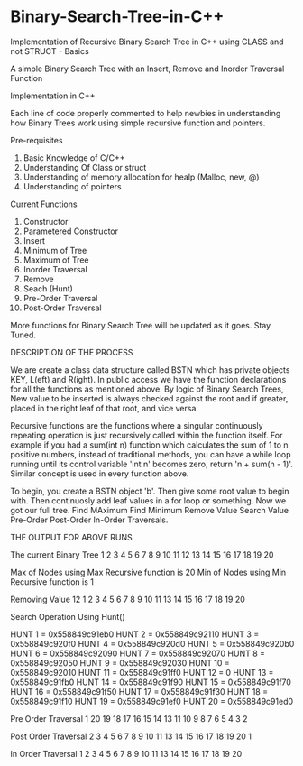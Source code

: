 # Binary-Search-Tree-in-C++
Implementation of Recursive Binary Search Tree in C++ using CLASS and not STRUCT - Basics

A simple Binary Search Tree with an Insert, Remove and Inorder Traversal Function

Implementation in C++

Each line of code properly commented to help newbies in understanding how Binary Trees work using simple recursive function and pointers.

Pre-requisites
1. Basic Knowledge of C/C++
2. Understanding Of Class or struct
3. Understanding of memory allocation for healp (Malloc, new, @)
4. Understanding of pointers

Current Functions
1. Constructor
2. Parametered Constructor
3. Insert
4. Minimum of Tree
5. Maximum of Tree
6. Inorder Traversal
7. Remove
8. Seach (Hunt)
9. Pre-Order Traversal
10. Post-Order Traversal

More functions for Binary Search Tree will be updated as it goes. Stay Tuned.

DESCRIPTION OF THE PROCESS

We are create a class data structure called BSTN which has private objects KEY, L(eft) and R(ight). In public access we have the function declarations for all the functions as mentioned above. By logic of Binary Search Trees, New value to be inserted is always checked against the root and if greater, placed in the right leaf of that root, and vice versa.

Recursive functions are the functions where a singular continuously repeating operation is just recursively called within the function itself. For example if you had a sum(int n) function which calculates the sum of 1 to n positive numbers, instead of traditional methods, you can have a while loop running until its control variable 'int n' becomes zero, return 'n + sum(n - 1)'. Similar concept is used in every function above.

To begin, you create a BSTN object 'b'.
Then give some root value to begin with.
Then continuosly add leaf values in a for loop or something.
Now we got our full tree.
Find MAximum
Find Minimum
Remove Value
Search Value
Pre-Order
Post-Order
In-Order Traversals. 


THE OUTPUT FOR ABOVE RUNS

The current Binary Tree
1 2 3 4 5 6 7 8 9 10 11 12 13 14 15 16 17 18 19 20 

Max of Nodes using Max Recursive function is 20
Min of Nodes using Min Recursive function is 1

Removing Value 12
1 2 3 4 5 6 7 8 9 10 11 13 14 15 16 17 18 19 20 

Search Operation Using Hunt()

 HUNT 1 = 0x558849c91eb0
 HUNT 2 = 0x558849c92110
 HUNT 3 = 0x558849c920f0
 HUNT 4 = 0x558849c920d0
 HUNT 5 = 0x558849c920b0
 HUNT 6 = 0x558849c92090
 HUNT 7 = 0x558849c92070
 HUNT 8 = 0x558849c92050
 HUNT 9 = 0x558849c92030
 HUNT 10 = 0x558849c92010
 HUNT 11 = 0x558849c91ff0
 HUNT 12 = 0
 HUNT 13 = 0x558849c91fb0
 HUNT 14 = 0x558849c91f90
 HUNT 15 = 0x558849c91f70
 HUNT 16 = 0x558849c91f50
 HUNT 17 = 0x558849c91f30
 HUNT 18 = 0x558849c91f10
 HUNT 19 = 0x558849c91ef0
 HUNT 20 = 0x558849c91ed0

Pre Order Traversal
1 20 19 18 17 16 15 14 13 11 10 9 8 7 6 5 4 3 2 

Post Order Traversal
2 3 4 5 6 7 8 9 10 11 13 14 15 16 17 18 19 20 1 

In Order Traversal
1 2 3 4 5 6 7 8 9 10 11 13 14 15 16 17 18 19 20 
